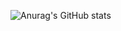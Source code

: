 ![Anurag's GitHub stats](https://github-readme-stats.vercel.app/api?username=hyewon4052&show_icons=true&theme=radical)


<!--
**hyewon4052/hyewon4052** is a ✨ _special_ ✨ repository because its `README.md` (this file) appears on your GitHub profile.

Here are some ideas to get you started:
<img src="https://img.shields.io/badge/JAVA-007396?style=for-the-badge&logo=java&logoColor=white">
- 🔭 I’m currently working on ...
- 🌱 I’m currently learning ...
- 👯 I’m looking to collaborate on ...
- 🤔 I’m looking for help with ...
- 💬 Ask me about ...
- 📫 How to reach me: ...
- 😄 Pronouns: ...
- ⚡ Fun fact: ...
-->
